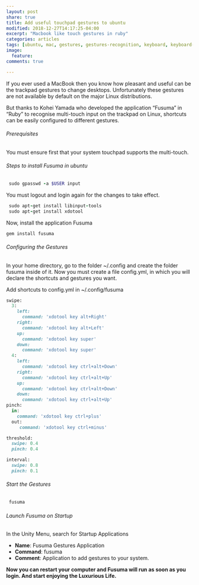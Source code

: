 ```yaml
---
layout: post
share: true
title: Add useful touchpad gestures to ubuntu
modified: 2018-12-27T14:17:25-04:00
excerpt: "Macbook like touch gestures in ruby"
categories: articles
tags: [ubuntu, mac, gestures, gestures-recognition, keyboard, keyboard-shortcuts, touch]
image:
  feature: 
comments: true

---
```


If you ever used a MacBook then you know how pleasant and useful can be the trackpad gestures to change desktops. 
Unfortunately these gestures are not available by default on the major Linux distributions.

But thanks to Kohei Yamada who developed the application “Fusuma” in “Ruby” to recognise multi-touch input on the 
trackpad on Linux, shortcuts can be easily configured to different gestures.

###### Prerequisites
You must ensure first that your system touchpad supports the multi-touch.

###### Steps to install Fusuma in ubuntu

```ruby
 sudo gpasswd -a $USER input
```

You must logout and login again for the changes to take effect.

```ruby
 sudo apt-get install libinput-tools
 sudo apt-get install xdotool
```

Now, install the application Fusuma

```ruby
gem install fusuma
```

###### Configuring the Gestures

In your home directory, go to the folder ~/.config and create the folder fusuma inside of it. Now you must create a file 
config.yml, in which you will declare the shortcuts and gestures you want.

Add shortcuts to config.yml in ~/.config/fusuma

```ruby
swipe:
  3: 
    left: 
      command: 'xdotool key alt+Right'
    right: 
      command: 'xdotool key alt+Left'
    up: 
      command: 'xdotool key super'
    down: 
      command: 'xdotool key super'
  4:
    left: 
      command: 'xdotool key ctrl+alt+Down'
    right: 
      command: 'xdotool key ctrl+alt+Up'
    up: 
      command: 'xdotool key ctrl+alt+Down'
    down: 
      command: 'xdotool key ctrl+alt+Up'
pinch:
  in:
    command: 'xdotool key ctrl+plus'
  out:
     command: 'xdotool key ctrl+minus'

threshold:
  swipe: 0.4
  pinch: 0.4

interval:
  swipe: 0.8
  pinch: 0.1
```

###### Start the Gestures

```ruby
 fusuma
```

###### Launch Fusuma on Startup

In the Unity Menu, search for Startup Applications

* **Name**: Fusuma Gestures Application
* **Command**: fusuma
* **Comment**: Application to add gestures to your system.


__Now you can restart your computer and Fusuma will run as soon as you login. And start enjoying the Luxurious Life.__
